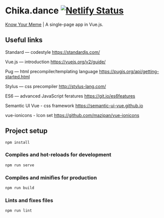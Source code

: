 # Chika.dance [![Netlify Status](https://api.netlify.com/api/v1/badges/b031f57d-08fe-40ed-a82b-550982681e64/deploy-status)](https://app.netlify.com/sites/nostalgic-hoover-b4049e/deploys)

[Know Your Meme](https://knowyourmeme.com/memes/chika-dance) | A single-page app in Vue.js.

## Useful links

Standard — codestyle
https://standardjs.com/

Vue.js — introduction
https://vuejs.org/v2/guide/

Pug — html precompiler/templating language
https://pugjs.org/api/getting-started.html

Stylus — css precompiler
http://stylus-lang.com/

ES6 — advanced JavaScript feratures
https://git.io/es6features

Semantic UI Vue - css framework
https://semantic-ui-vue.github.io

vue-ionicons - Icon set
https://github.com/mazipan/vue-ionicons

## Project setup
```
npm install
```

### Compiles and hot-reloads for development
```
npm run serve
```

### Compiles and minifies for production
```
npm run build
```

### Lints and fixes files
```
npm run lint
```

